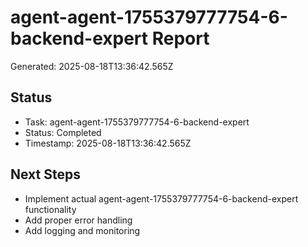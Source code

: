 # agent-agent-1755379777754-6-backend-expert Report

Generated: 2025-08-18T13:36:42.565Z

## Status
- Task: agent-agent-1755379777754-6-backend-expert
- Status: Completed
- Timestamp: 2025-08-18T13:36:42.565Z

## Next Steps
- Implement actual agent-agent-1755379777754-6-backend-expert functionality
- Add proper error handling
- Add logging and monitoring
